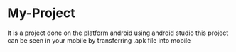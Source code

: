 # My-Project
It is a project done on the platform android using android studio
 this project can be seen in your mobile by transferring .apk file into mobile
